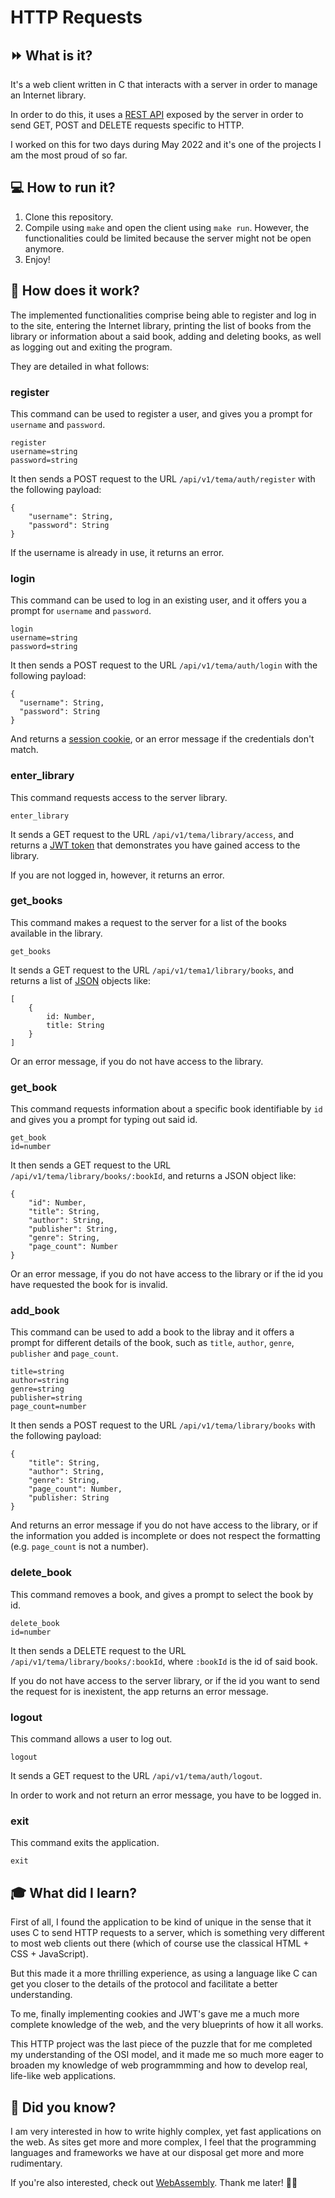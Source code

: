 # HTTP Requests

## ⏩ What is it?

It's a web client written in C that interacts with a server in order to manage an Internet library.

In order to do this, it uses a [REST API](https://en.wikipedia.org/wiki/Representational_state_transfer) exposed by the server in order to send GET, POST and DELETE requests specific to HTTP.

I worked on this for two days during May 2022 and it's one of the projects I am the most proud of so far.

## 💻 How to run it?

1.  Clone this repository.
2.  Compile using `make` and open the client using `make run`. However, the functionalities could be limited because the server might not be open anymore.
3.  Enjoy!

## 🚀 How does it work?

The implemented functionalities comprise being able to register and log in to the site, entering the Internet library, printing the list of books from the library or information about a said book, adding and deleting books, as well as logging out and exiting the program.

They are detailed in what follows:

### register

This command can be used to register a user, and gives you a prompt for `username` and `password`.

```
register
username=string
password=string
```

It then sends a POST request to the URL `/api/v1/tema/auth/register` with the following payload:

```
{
    "username": String,
    "password": String
}
```

If the username is already in use, it returns an error.

### login

This command can be used to log in an existing user, and it offers you a prompt for `username` and `password`.

```
login
username=string
password=string
```

It then sends a POST request to the URL `/api/v1/tema/auth/login` with the following payload:

```
{
  "username": String,
  "password": String
}
```

And returns a [session cookie](https://en.wikipedia.org/wiki/HTTP_cookie), or an error message if the credentials don't match.

### enter_library

This command requests access to the server library.

```
enter_library
```

It sends a GET request to the URL `/api/v1/tema/library/access`, and returns a [JWT token](https://en.wikipedia.org/wiki/JSON_Web_Token) that demonstrates you have gained access to the library.

If you are not logged in, however, it returns an error.

### get_books

This command makes a request to the server for a list of the books available in the library.

```
get_books
```

It sends a GET request to the URL `/api/v1/tema1/library/books`, and returns a list of [JSON](https://en.wikipedia.org/wiki/JSON) objects like:

```
[
    {
        id: Number,
        title: String
    }
]
```

Or an error message, if you do not have access to the library.

### get_book

This command requests information about a specific book identifiable by `id` and gives you a prompt for typing out said id.

```
get_book
id=number
```

It then sends a GET request to the URL `/api/v1/tema/library/books/:bookId`, and returns a JSON object like:

```
{
    "id": Number,
    "title": String,
    "author": String,
    "publisher": String,
    "genre": String,
    "page_count": Number
}
```

Or an error message, if you do not have access to the library or if the id you have requested the book for is invalid.

### add_book

This command can be used to add a book to the libray and it offers a prompt for different details of the book, such as `title`, `author`, `genre`, `publisher` and `page_count`.

```add_book
title=string
author=string
genre=string
publisher=string
page_count=number
```

It then sends a POST request to the URL `/api/v1/tema/library/books` with the following payload:

```
{
    "title": String,
    "author": String,
    "genre": String,
    "page_count": Number,
    "publisher: String
}
```

And returns an error message if you do not have access to the library, or if the information you added is incomplete or does not respect the formatting (e.g. `page_count` is not a number).

### delete_book

This command removes a book, and gives a prompt to select the book by id.

```
delete_book
id=number
```

It then sends a DELETE request to the URL `/api/v1/tema/library/books/:bookId`, where `:bookId` is the id of said book.

If you do not have access to the server library, or if the id you want to send the request for is inexistent, the app returns an error message.

### logout

This command allows a user to log out.

```
logout
```

It sends a GET request to the URL `/api/v1/tema/auth/logout`.

In order to work and not return an error message, you have to be logged in.

### exit

This command exits the application.

```
exit
```

## 🎓 What did I learn?

First of all, I found the application to be kind of unique in the sense that it uses C to send HTTP requests to a server, which is something very different to most web clients out there (which of course use the classical HTML + CSS + JavaScript).

But this made it a more thrilling experience, as using a language like C can get you closer to the details of the protocol and facilitate a better understanding.

To me, finally implementing cookies and JWT's gave me a much more complete knowledge of the web, and the very blueprints of how it all works.

This HTTP project was the last piece of the puzzle that for me completed my understanding of the OSI model, and it made me so much more eager to broaden my knowledge of web programmming and how to develop real, life-like web applications.

## 🤔 Did you know?

I am very interested in how to write highly complex, yet fast applications on the web. As sites get more and more complex, I feel that the programming languages and frameworks we have at our disposal get more and more rudimentary.

If you're also interested, check out [WebAssembly](https://en.wikipedia.org/wiki/WebAssembly). Thank me later! 🧑‍🔧

